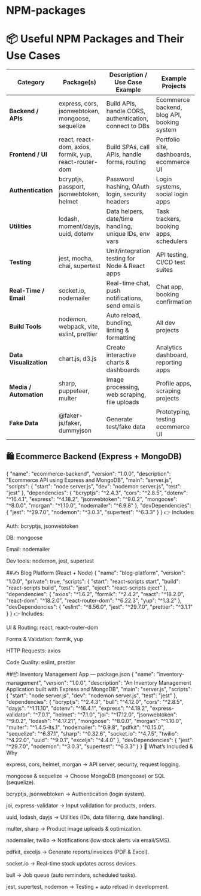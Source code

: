 # NPM-packages
# 📦 Useful NPM Packages and Their Use Cases

| Category              | Package(s)                 | Description / Use Case Example                        | Example Projects                  |
|-----------------------|----------------------------|------------------------------------------------------|-----------------------------------|
| **Backend / APIs**    | express, cors, jsonwebtoken, mongoose, sequelize | Build APIs, handle CORS, authentication, connect to DBs | Ecommerce backend, blog API, booking system |
| **Frontend / UI**     | react, react-dom, axios, formik, yup, react-router-dom | Build SPAs, call APIs, handle forms, routing          | Portfolio site, dashboards, ecommerce UI |
| **Authentication**    | bcryptjs, passport, jsonwebtoken, helmet | Password hashing, OAuth login, security headers        | Login systems, social login apps  |
| **Utilities**         | lodash, moment/dayjs, uuid, dotenv | Data helpers, date/time handling, unique IDs, env vars | Task trackers, booking apps, schedulers |
| **Testing**           | jest, mocha, chai, supertest | Unit/integration testing for Node & React apps        | API testing, CI/CD test suites    |
| **Real-Time / Email** | socket.io, nodemailer       | Real-time chat, push notifications, send emails       | Chat app, booking confirmation    |
| **Build Tools**       | nodemon, webpack, vite, eslint, prettier | Auto reload, bundling, linting & formatting           | All dev projects                  |
| **Data Visualization**| chart.js, d3.js            | Create interactive charts & dashboards                | Analytics dashboard, reporting apps |
| **Media / Automation**| sharp, puppeteer, multer    | Image processing, web scraping, file uploads          | Profile apps, scraping projects   |
| **Fake Data**         | @faker-js/faker, dummyjson  | Generate test/fake data                               | Prototyping, testing ecommerce UI |

## 🛍️ Ecommerce Backend (Express + MongoDB)
{
  "name": "ecommerce-backend",
  "version": "1.0.0",
  "description": "Ecommerce API using Express and MongoDB",
  "main": "server.js",
  "scripts": {
    "start": "node server.js",
    "dev": "nodemon server.js",
    "test": "jest"
  },
  "dependencies": {
    "bcryptjs": "^2.4.3",
    "cors": "^2.8.5",
    "dotenv": "^16.4.1",
    "express": "^4.18.2",
    "jsonwebtoken": "^9.0.2",
    "mongoose": "^8.0.0",
    "morgan": "^1.10.0",
    "nodemailer": "^6.9.8"
  },
  "devDependencies": {
    "jest": "^29.7.0",
    "nodemon": "^3.0.3",
    "supertest": "^6.3.3"
  }
}
👉 Includes:

Auth: bcryptjs, jsonwebtoken

DB: mongoose

Email: nodemailer

Dev tools: nodemon, jest, supertest

##✍️ Blog Platform (React + Node)
{
  "name": "blog-platform",
  "version": "1.0.0",
  "private": true,
  "scripts": {
    "start": "react-scripts start",
    "build": "react-scripts build",
    "test": "jest",
    "eject": "react-scripts eject"
  },
  "dependencies": {
    "axios": "^1.6.2",
    "formik": "^2.4.2",
    "react": "^18.2.0",
    "react-dom": "^18.2.0",
    "react-router-dom": "^6.22.3",
    "yup": "^1.3.2"
  },
  "devDependencies": {
    "eslint": "^8.56.0",
    "jest": "^29.7.0",
    "prettier": "^3.1.1"
  }
}
👉 Includes:

UI & Routing: react, react-router-dom

Forms & Validation: formik, yup

HTTP Requests: axios

Code Quality: eslint, prettier

##📦 Inventory Management App — package.json
{
  "name": "inventory-management",
  "version": "1.0.0",
  "description": "An Inventory Management Application built with Express and MongoDB",
  "main": "server.js",
  "scripts": {
    "start": "node server.js",
    "dev": "nodemon server.js",
    "test": "jest"
  },
  "dependencies": {
    "bcryptjs": "^2.4.3",
    "bull": "^4.12.0",
    "cors": "^2.8.5",
    "dayjs": "^1.11.10",
    "dotenv": "^16.4.1",
    "express": "^4.18.2",
    "express-validator": "^7.0.1",
    "helmet": "^7.1.0",
    "joi": "^17.12.0",
    "jsonwebtoken": "^9.0.2",
    "lodash": "^4.17.21",
    "mongoose": "^8.0.0",
    "morgan": "^1.10.0",
    "multer": "^1.4.5-lts.1",
    "nodemailer": "^6.9.8",
    "pdfkit": "^0.15.0",
    "sequelize": "^6.37.1",
    "sharp": "^0.32.6",
    "socket.io": "^4.7.5",
    "twilio": "^4.22.0",
    "uuid": "^9.0.1",
    "exceljs": "^4.4.0"
  },
  "devDependencies": {
    "jest": "^29.7.0",
    "nodemon": "^3.0.3",
    "supertest": "^6.3.3"
  }
}
🔑 What’s Included & Why

express, cors, helmet, morgan → API server, security, request logging.

mongoose & sequelize → Choose MongoDB (mongoose) or SQL (sequelize).

bcryptjs, jsonwebtoken → Authentication (login system).

joi, express-validator → Input validation for products, orders.

uuid, lodash, dayjs → Utilities (IDs, data filtering, date handling).

multer, sharp → Product image uploads & optimization.

nodemailer, twilio → Notifications (low stock alerts via email/SMS).

pdfkit, exceljs → Generate reports/invoices (PDF & Excel).

socket.io → Real-time stock updates across devices.

bull → Job queue (auto reminders, scheduled tasks).

jest, supertest, nodemon → Testing + auto reload in development.

